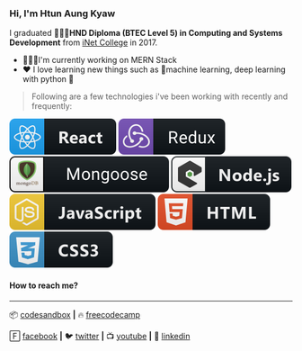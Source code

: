 ### Hi, I'm Htun Aung Kyaw

I graduated 👨🏿‍🎓**HND Diploma (BTEC Level 5) in Computing and Systems Development** from [iNet College](http://www.inetmyanmar.com) in 2017.

- 🧑🏿‍💻I'm currently working on MERN Stack
- ♥️ I love learning new things such as 🤖machine learning, deep learning with python 🐍

> Following are a few technologies i've been working with recently and frequently:
<div>
<img src="https://github.com/HtunAungKyaw/HtunAungKyaw/blob/master/assets/react.svg" alt="example badge" style="vertical-align:top margin:6px 4px">
<img src="https://github.com/HtunAungKyaw/HtunAungKyaw/blob/master/assets/redux.svg" alt="example badge" style="vertical-align:top margin:6px 4px">
<img src="https://github.com/HtunAungKyaw/HtunAungKyaw/blob/master/assets/mongoose.svg" alt="example badge" style="vertical-align:top margin:6px 4px">
<img src="https://github.com/HtunAungKyaw/HtunAungKyaw/blob/master/assets/nodejs.svg" alt="example badge" style="vertical-align:top margin:6px 4px">
<img src="https://github.com/HtunAungKyaw/HtunAungKyaw/blob/master/assets/js.svg" alt="example badge" style="vertical-align:top margin:6px 4px">
<img src="https://github.com/HtunAungKyaw/HtunAungKyaw/blob/master/assets/html.svg" alt="example badge" style="vertical-align:top margin:6px 4px">
<img src="https://github.com/HtunAungKyaw/HtunAungKyaw/blob/master/assets/css.svg" alt="example badge" style="vertical-align:top margin:6px 4px">  
</div>

#### How to reach me?

<hr/>

📦 [codesandbox](https://codesandbox.io/u/HtunAungKyaw) **|**
🔥 [freecodecamp](https://www.freecodecamp.org/fcc0d6b7701-43b3-423b-b740-7f6f2348e6a9)

🄵 [facebook](https://www.facebook.com/htunagkyaw.hak) **|**
🐦 [twitter](http://twitter.com/htun_aung_kyaw) **|**
📺 [youtube](https://www.youtube.com/channel/UCrPfrxmuZAh3ok7DKqy488g?view_as=subscriber) **|**
👔 [linkedin](https://www.linkedin.com/in/htun-aung-kyaw-3b6b6815a)

